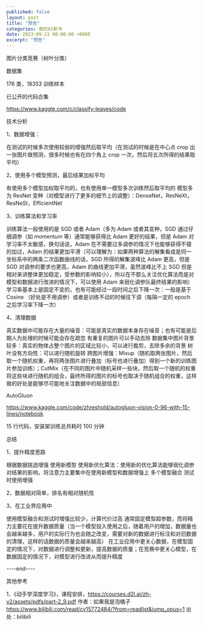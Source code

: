 ```yaml
---
published: false
layout: post
title: "预告"
categories: 我的AI新书
date: 2023-09-21 00:00:00 +0800
excerpt: "预告"
---
```



图片分类竞赛（树叶分类）



数据集



176 类，18353 训练样本









已公开的代码合集



https://www.kaggle.com/c/classify-leaves/code








技术分析



1、数据增强：



在测试的时候多次使用较弱的增强然后取平均（在测试的时候是在中心点 crop 出一张图片做预测，很多时候也有在四个角上 crop 一次，然后将五次所得的结果取平均）




2、使用多个模型预测，最后结果加权平均



有使用多个模型加权取平均的，也有使用单一模型多次训练然后取平均的
模型多为 ResNet 变种（对模型进行了更多的细节上的调整）：DenseNet，ResNeXt，ResNeSt，EfficientNet




3、训练算法和学习率



训练算法一般使用的是 SGD 或者 Adam（多为 Adam 或者其变种，SGD 通过仔细调参（如 momentum 等）通常能够获得比 Adam 更好的结果，但是 Adam 对学习率不太敏感，换句话说，Adam 在不需要过多调参的情况下也能够获得不错的加过，Adam 的结果更加平滑（可以理解为：如果两种算法的解集看成是同一坐标系中的两条二次函数曲线的话，SGD 所得的解集波峰比 Adam 更高，但是 SGD 对调参的要求也更高，Adam 的曲线更加平滑，虽然波峰比不上 SGD 但是相对来讲整体更加稳定，受参数的影响较小），所以在不那么关注优化算法而是对模型和数据进行改进的情况下，可以使用 Adam 来弱化调参队最终结果的影响）
学习率基本上是固定不变的，也有可能经过一段时间之后下降一次：一般是基于 Cosine （好处是不用调参）或者是训练不动的时候往下调（每隔一定的 epoch 之后学习率下降一次）




4、清理数据



真实数据中可能存在大量的噪音：可能是真实的数据本身存在噪音；也有可能是后期人为处理的时候可能会存在疏忽
有重复的图片可以手动去除
数据集中图片背景较多：真实的物体占整个图片的区域比较小，可以进行裁剪，去除多余的背景
树叶没有方向性：可以进行随机旋转
跨图片增强：Mixup（随机取两张图片，然后取一个随机权重，再将两张图片进行叠加（标号也进行叠加）得到一个新的训练图片参加训练）；CutMix（在不同的图片中随机采样一些块，然后取一个随机的权重将这些块进行随机的组合，最终所得的图片的标号也取决于随机组合的权重，这样做的好处是能够尽可能地关注数据中的局部信息）








AutoGluon



https://www.kaggle.com/code/zhreshold/autogluon-vision-0-96-with-15-lines/notebook

15 行代码，安装架训练总共耗时 100 分钟








总结



1、提升精度思路



根据数据挑选增强
使用新模型
使用新优化算法：使用新的优化算法能够弱化调参对结果的影响，将注意力主要集中在使用新模型和数据增强上
多个模型融合
测试时使用增强




2、数据相对简单，排名有相对随机性





3、在工业界应用中



使用模型融合和测试时增强比较少，计算代价过高
通常固定模型超参数，而将精力主要花在提升数据质量（当一个模型投入使用之后，随着用户的增加，数据量也会越来越多，用户的实际行为也会随之改变，需要对新的数据进行标注和对旧数据的清理，这样的话数据的质量会越来越高）
在工业应用中更关心数据，在模型固定的情况下，对数据进行调整和更新，提高数据的质量；在竞赛中更关心模型，在数据固定的情况下，对模型进行改进从而提升精度








----end----

其他参考

1、《动手学深度学习》，课程安排，https://courses.d2l.ai/zh-v2/assets/pdfs/part-2_9.pdf 作者：如果我是泡橘子 https://www.bilibili.com/read/cv15772484/?from=readlist&jump_opus=1 出处：bilibili